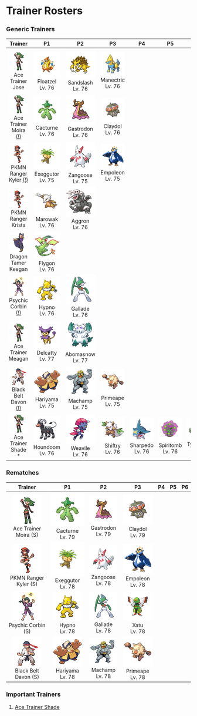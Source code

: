 # Trainer Rosters

### Generic Trainers

| Trainer | P1 | P2 | P3 | P4 | P5 | P6 |
|:-------:|:--:|:--:|:--:|:--:|:--:|:--:|
| ![Ace Trainer Jose](../../assets/trainers/ace_trainer.png "Ace Trainer Jose")<br>Ace Trainer Jose | ![Floatzel](../../assets/sprites/floatzel/front.gif "Floatzel")<br>Floatzel<br>Lv. 76 | ![Sandslash](../../assets/sprites/sandslash/front.gif "Sandslash")<br>Sandslash<br>Lv. 76 | ![Manectric](../../assets/sprites/manectric/front.gif "Manectric")<br>Manectric<br>Lv. 76 |
| ![Ace Trainer Moira [(!)](#rematches)](../../assets/trainers/ace_trainer.png "Ace Trainer Moira [(!)](#rematches)")<br>Ace Trainer Moira [(!)](#rematches) | ![Cacturne](../../assets/sprites/cacturne/front.gif "Cacturne")<br>Cacturne<br>Lv. 76 | ![Gastrodon](../../assets/sprites/gastrodon/front.gif "Gastrodon")<br>Gastrodon<br>Lv. 76 | ![Claydol](../../assets/sprites/claydol/front.gif "Claydol")<br>Claydol<br>Lv. 76 |
| ![PKMN Ranger Kyler [(!)](#rematches)](../../assets/trainers/pkmn_ranger.png "PKMN Ranger Kyler [(!)](#rematches)")<br>PKMN Ranger Kyler [(!)](#rematches) | ![Exeggutor](../../assets/sprites/exeggutor/front.gif "Exeggutor")<br>Exeggutor<br>Lv. 75 | ![Zangoose](../../assets/sprites/zangoose/front.gif "Zangoose")<br>Zangoose<br>Lv. 75 | ![Empoleon](../../assets/sprites/empoleon/front.gif "Empoleon")<br>Empoleon<br>Lv. 75 |
| ![PKMN Ranger Krista](../../assets/trainers/pkmn_ranger.png "PKMN Ranger Krista")<br>PKMN Ranger Krista | ![Marowak](../../assets/sprites/marowak/front.gif "Marowak")<br>Marowak<br>Lv. 76 | ![Aggron](../../assets/sprites/aggron/front.gif "Aggron")<br>Aggron<br>Lv. 76 |
| ![Dragon Tamer Keegan](../../assets/trainers/dragon_tamer.png "Dragon Tamer Keegan")<br>Dragon Tamer Keegan | ![Flygon](../../assets/sprites/flygon/front.gif "Flygon")<br>Flygon<br>Lv. 76 |
| ![Psychic Corbin [(!)](#rematches)](../../assets/trainers/psychic.png "Psychic Corbin [(!)](#rematches)")<br>Psychic Corbin [(!)](#rematches) | ![Hypno](../../assets/sprites/hypno/front.gif "Hypno")<br>Hypno<br>Lv. 76 | ![Gallade](../../assets/sprites/gallade/front.gif "Gallade")<br>Gallade<br>Lv. 76 |
| ![Ace Trainer Meagan](../../assets/trainers/ace_trainer.png "Ace Trainer Meagan")<br>Ace Trainer Meagan | ![Delcatty](../../assets/sprites/delcatty/front.gif "Delcatty")<br>Delcatty<br>Lv. 77 | ![Abomasnow](../../assets/sprites/abomasnow/front.gif "Abomasnow")<br>Abomasnow<br>Lv. 77 |
| ![Black Belt Davon [(!)](#rematches)](../../assets/trainers/black_belt.png "Black Belt Davon [(!)](#rematches)")<br>Black Belt Davon [(!)](#rematches) | ![Hariyama](../../assets/sprites/hariyama/front.gif "Hariyama")<br>Hariyama<br>Lv. 75 | ![Machamp](../../assets/sprites/machamp/front.gif "Machamp")<br>Machamp<br>Lv. 75 | ![Primeape](../../assets/sprites/primeape/front.gif "Primeape")<br>Primeape<br>Lv. 75 |
| ![Ace Trainer Shade *](../../assets/trainers/ace_trainer.png "Ace Trainer Shade *")<br>Ace Trainer Shade * | ![Houndoom](../../assets/sprites/houndoom/front.gif "Houndoom")<br>Houndoom<br>Lv. 76 | ![Weavile](../../assets/sprites/weavile/front.gif "Weavile")<br>Weavile<br>Lv. 76 | ![Shiftry](../../assets/sprites/shiftry/front.gif "Shiftry")<br>Shiftry<br>Lv. 76 | ![Sharpedo](../../assets/sprites/sharpedo/front.gif "Sharpedo")<br>Sharpedo<br>Lv. 76 | ![Spiritomb](../../assets/sprites/spiritomb/front.gif "Spiritomb")<br>Spiritomb<br>Lv. 76 | ![Tyranitar](../../assets/sprites/tyranitar/front.gif "Tyranitar")<br>Tyranitar<br>Lv. 77 |


### Rematches

| Trainer | P1 | P2 | P3 | P4 | P5 | P6 |
|:-------:|:--:|:--:|:--:|:--:|:--:|:--:|
| ![Ace Trainer Moira (S)](../../assets/trainers/ace_trainer.png "Ace Trainer Moira (S)")<br>Ace Trainer Moira (S) | ![Cacturne](../../assets/sprites/cacturne/front.gif "Cacturne")<br>Cacturne<br>Lv. 79 | ![Gastrodon](../../assets/sprites/gastrodon/front.gif "Gastrodon")<br>Gastrodon<br>Lv. 79 | ![Claydol](../../assets/sprites/claydol/front.gif "Claydol")<br>Claydol<br>Lv. 79 |
| ![PKMN Ranger Kyler (S)](../../assets/trainers/pkmn_ranger.png "PKMN Ranger Kyler (S)")<br>PKMN Ranger Kyler (S) | ![Exeggutor](../../assets/sprites/exeggutor/front.gif "Exeggutor")<br>Exeggutor<br>Lv. 78 | ![Zangoose](../../assets/sprites/zangoose/front.gif "Zangoose")<br>Zangoose<br>Lv. 78 | ![Empoleon](../../assets/sprites/empoleon/front.gif "Empoleon")<br>Empoleon<br>Lv. 78 |
| ![Psychic Corbin (S)](../../assets/trainers/psychic.png "Psychic Corbin (S)")<br>Psychic Corbin (S) | ![Hypno](../../assets/sprites/hypno/front.gif "Hypno")<br>Hypno<br>Lv. 78 | ![Gallade](../../assets/sprites/gallade/front.gif "Gallade")<br>Gallade<br>Lv. 78 | ![Xatu](../../assets/sprites/xatu/front.gif "Xatu")<br>Xatu<br>Lv. 78 |
| ![Black Belt Davon (S)](../../assets/trainers/black_belt.png "Black Belt Davon (S)")<br>Black Belt Davon (S) | ![Hariyama](../../assets/sprites/hariyama/front.gif "Hariyama")<br>Hariyama<br>Lv. 78 | ![Machamp](../../assets/sprites/machamp/front.gif "Machamp")<br>Machamp<br>Lv. 78 | ![Primeape](../../assets/sprites/primeape/front.gif "Primeape")<br>Primeape<br>Lv. 78 |


### Important Trainers

1. [Ace Trainer Shade](important_trainers.md#ace-trainer-shade)

